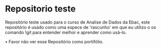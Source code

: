 # Repositorio teste
Repositório teste usado para o curso de Analise de Dados da Ebac, este repositório é usado como uma espece de 'rascunho' em que eu utilizo o os comando !git para entender melhor e aprender como usá-lo.

•	Favor não ver esse Repositório como portifólio. 
